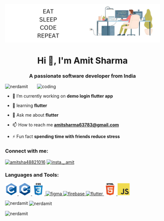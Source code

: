 ![logo](https://github.com/NerdAmit/NerdAmit/blob/f7545bb3454dbb80ecbc8d533e7b87179d4d2aed/GITHUB.jpg)
<h1 align="center">Hi 👋, I'm Amit Sharma</h1>
<h3 align="center">A passionate software developer from India</h3>
<img align="right" alt="coding" width="400" src="https://user-images.githubusercontent.com/55389276/140866485-8fb1c876-9a8f-4d6a-98dc-08c4981eaf70.gif">

<p align="left"> <img src="https://komarev.com/ghpvc/?username=nerdamit&label=Profile%20views&color=0e75b6&style=flat" alt="nerdamit" /> </p>

- 🔭 I’m currently working on **demo login flutter app**

- 🌱 learning **flutter**

- 💬 Ask me about **flutter**

- 📫 How to reach me **amitsharma63783@gmail.com**

- ⚡ Fun fact **spending time with friends reduce stress**

<h3 align="left">Connect with me:</h3>
<p align="left">
<a href="https://twitter.com/amitsha48821016" target="blank"><img align="center" src="https://raw.githubusercontent.com/rahuldkjain/github-profile-readme-generator/master/src/images/icons/Social/twitter.svg" alt="amitsha48821016" height="30" width="40" /></a>
<a href="https://instagram.com/insta._.amit" target="blank"><img align="center" src="https://raw.githubusercontent.com/rahuldkjain/github-profile-readme-generator/master/src/images/icons/Social/instagram.svg" alt="insta._.amit" height="30" width="40" /></a>
</p>

<h3 align="left">Languages and Tools:</h3>
<p align="left"> <a href="https://www.cprogramming.com/" target="_blank" rel="noreferrer"> <img src="https://raw.githubusercontent.com/devicons/devicon/master/icons/c/c-original.svg" alt="c" width="40" height="40"/> </a> <a href="https://www.w3schools.com/cpp/" target="_blank" rel="noreferrer"> <img src="https://raw.githubusercontent.com/devicons/devicon/master/icons/cplusplus/cplusplus-original.svg" alt="cplusplus" width="40" height="40"/> </a> <a href="https://www.w3schools.com/css/" target="_blank" rel="noreferrer"> <img src="https://raw.githubusercontent.com/devicons/devicon/master/icons/css3/css3-original-wordmark.svg" alt="css3" width="40" height="40"/> </a> <a href="https://www.figma.com/" target="_blank" rel="noreferrer"> <img src="https://www.vectorlogo.zone/logos/figma/figma-icon.svg" alt="figma" width="40" height="40"/> </a> <a href="https://firebase.google.com/" target="_blank" rel="noreferrer"> <img src="https://www.vectorlogo.zone/logos/firebase/firebase-icon.svg" alt="firebase" width="40" height="40"/> </a> <a href="https://flutter.dev" target="_blank" rel="noreferrer"> <img src="https://www.vectorlogo.zone/logos/flutterio/flutterio-icon.svg" alt="flutter" width="40" height="40"/> </a> <a href="https://www.w3.org/html/" target="_blank" rel="noreferrer"> <img src="https://raw.githubusercontent.com/devicons/devicon/master/icons/html5/html5-original-wordmark.svg" alt="html5" width="40" height="40"/> </a> <a href="https://developer.mozilla.org/en-US/docs/Web/JavaScript" target="_blank" rel="noreferrer"> <img src="https://raw.githubusercontent.com/devicons/devicon/master/icons/javascript/javascript-original.svg" alt="javascript" width="40" height="40"/> </a> </p>

<p><img align="left" src="https://github-readme-stats.vercel.app/api/top-langs?username=nerdamit&show_icons=true&locale=en&layout=compact" alt="nerdamit" /></p>

<p>&nbsp;<img align="center" src="https://github-readme-stats.vercel.app/api?username=nerdamit&show_icons=true&locale=en" alt="nerdamit" /></p>

<p><img align="center" src="https://github-readme-streak-stats.herokuapp.com/?user=nerdamit&" alt="nerdamit" /></p>
